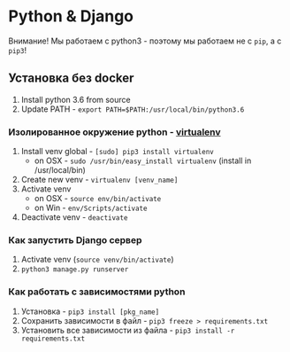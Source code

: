 # Python & Django

Внимание! Мы работаем с python3 - поэтому мы работаем не с `pip`, а с `pip3`!

## Установка без docker

1. Install python 3.6 from source
2. Update PATH - `export PATH=$PATH:/usr/local/bin/python3.6`

### Изолированное окружение python - [virtualenv](https://virtualenv.pypa.io/en/stable/userguide/)

1. Install venv global - `[sudo] pip3 install virtualenv`
	* on OSX - `sudo /usr/bin/easy_install virtualenv` (install in /usr/local/bin)
2. Create new venv - `virtualenv [venv_name]`
3. Activate venv
	* on OSX - `source env/bin/activate`
	* on Win - `env/Scripts/activate`
4. Deactivate venv - `deactivate`

### Как запустить Django сервер

1. Activate venv (`source venv/bin/activate`)
2. `python3 manage.py runserver`

### Как работать с зависимостями python

1. Установка - `pip3 install [pkg_name]`
2. Сохранить зависимости в файл - `pip3 freeze > requirements.txt`
3. Установить все зависимости из файла - `pip3 install -r requirements.txt`
